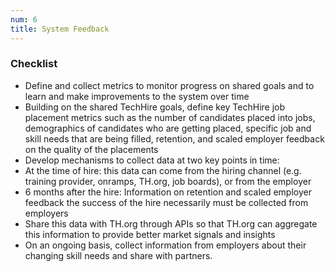 ```yaml
---
num: 6
title: System Feedback
---
```


### Checklist

- Define and collect metrics to monitor progress on shared goals and to learn and make improvements to the system over time
 - Building on the shared TechHire goals, define key TechHire job placement metrics such as the number of candidates placed into jobs, demographics of candidates who are getting placed, specific job and skill needs that are being filled, retention, and scaled employer feedback on the quality of the placements
 - Develop mechanisms to collect data at two key points in time:
  - At the time of hire: this data can come from the hiring channel (e.g. training provider, onramps, TH.org, job boards), or from the employer 
  - 6 months after the hire: Information on retention and scaled employer feedback the success of the hire necessarily must be collected from employers
- Share this data with TH.org through APIs so that TH.org can aggregate this information to provide better market signals and insights
- On an ongoing basis, collect information from employers about their changing skill needs and share with partners.
